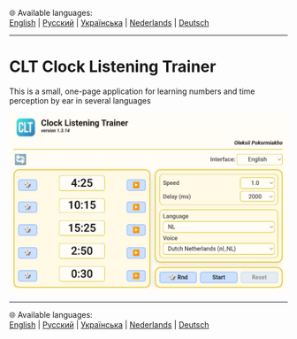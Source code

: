 🌐 Available languages:  
[English](README/README.en.md) | [Русский](README/README.ru.md) | [Українська](README/README.uk.md) | [Nederlands](README/README.nl.md) | [Deutsch](README/README.de.md)

---

# CLT Clock Listening Trainer
This is a small, one-page application for learning numbers and time perception by ear in several languages

 
![Appearance of the application](README/screenshots/app.png)

---

🌐 Available languages:  
[English](README/README.en.md) | [Русский](README/README.ru.md) | [Українська](README/README.uk.md) | [Nederlands](README/README.nl.md) | [Deutsch](README/README.de.md)
